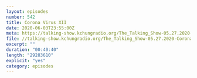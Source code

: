 ```yaml
---
layout: episodes
number: 542
title: Corona Virus XII
date: 2020-06-03T23:55:00Z
meta: https://talking-show.kchungradio.org/The_Talking_Show-05.27.2020-Coronavirus_11.mp3
file: //talking-show.kchungradio.org/The_Talking_Show-05.27.2020-Coronavirus_11.mp3
excerpt: ""
duration: "00:40:40"
length: "29283610"
explicit: "yes"
category: episodes
---
```

